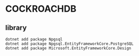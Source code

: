 # COCKROACHDB

## library
    dotnet add package Npgsql
    dotnet add package Npgsql.EntityFrameworkCore.PostgreSQL
    dotnet add package Microsoft.EntityFrameworkCore.Design